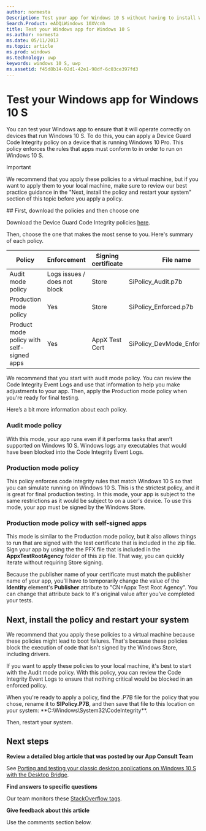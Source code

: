 ```yaml
---
author: normesta
Description: Test your app for Windows 10 S without having to install Windows 10 S.
Search.Product: eADQiWindows 10XVcnh
title: Test your Windows app for Windows 10 S
ms.author: normesta
ms.date: 05/11/2017
ms.topic: article
ms.prod: windows
ms.technology: uwp
keywords: windows 10 S, uwp
ms.assetid: f45d8b14-02d1-42e1-98df-6c03ce397fd3
---
```

# Test your Windows app for Windows 10 S

You can test your Windows app to ensure that it will operate correctly on devices that run Windows 10 S. To do this, you can apply a Device Guard Code Integrity policy on a device that is running Windows 10 Pro. This policy enforces the rules that apps must conform to in order to run on Windows 10 S.

> [!IMPORTANT]
>We recommend that you apply these policies to a virtual machine, but if you want to apply them to your local machine, make sure to review our best practice guidance in the "Next, install the policy and restart your system" section of this topic before you apply a policy.

<span id="choose-policy" />
## First, download the policies and then choose one

Download the Device Guard Code Integrity policies [here](https://go.microsoft.com/fwlink/?linkid=849018).

Then, choose the one that makes the most sense to you. Here's summary of each policy.

|Policy |Enforcement |Signing certificate |File name |
|--|--|--|--|
|Audit mode policy |Logs issues / does not block |Store |SiPolicy_Audit.p7b |
|Production mode policy |Yes |Store |SiPolicy_Enforced.p7b |
|Product mode policy with self-signed apps |Yes |AppX Test Cert  |SiPolicy_DevMode_Enforced.p7b |

We recommend that you start with audit mode policy. You can review the Code Integrity Event Logs and use that information to help you make adjustments to your app. Then, apply the Production mode policy when you're ready for final testing.

Here’s a bit more information about each policy.

### Audit mode policy
With this mode, your app runs even if it performs tasks that aren’t supported on Windows 10 S. Windows logs any executables that would have been blocked into the Code Integrity Event Logs.

### Production mode policy
This policy enforces code integrity rules that match Windows 10 S so that you can simulate running on Windows 10 S. This is the strictest policy, and it is great for final production testing. In this mode, your app is subject to the same restrictions as it would be subject to on a user's device. To use this mode, your app must be signed by the Windows Store.

### Production mode policy with self-signed apps
This mode is similar to the Production mode policy, but it also allows things to run that are signed with the test certificate that is included in the zip file. Sign your app by using the the PFX file that is included in the **AppxTestRootAgency** folder of this zip file. That way, you can quickly iterate without requiring Store signing.

Because the publisher name of your certificate must match the publisher name of your app, you'll have to temporarily change the value of the **Identity** element's **Publisher** attribute to "CN=Appx Test Root Agency". You can change that attribute back to it's original value after you've completed your tests.

## Next, install the policy and restart your system

We recommend that you apply these policies to a virtual machine because these policies might lead to boot failures. That's because these policies block the execution of code that isn't signed by the Windows Store, including drivers.

If you want to apply these policies to your local machine, it's best to start with the Audit mode policy. With this policy, you can review the Code Integrity Event Logs to ensure that nothing critical would be blocked in an enforced policy.

When you're ready to apply a policy, find the .P7B file for the policy that you chose, rename it to **SIPolicy.P7B**, and then save that file to this location on your system: **C:\Windows\System32\CodeIntegrity\**.

Then, restart your system.

## Next steps

**Review a detailed blog article that was posted by our App Consult Team**

See [Porting and testing your classic desktop applications on Windows 10 S with the Desktop Bridge](https://blogs.msdn.microsoft.com/appconsult/2017/06/15/porting-and-testing-your-classic-desktop-applications-on-windows-10-s-with-the-desktop-bridge/).

**Find answers to specific questions**

Our team monitors these [StackOverflow tags](http://stackoverflow.com/questions/tagged/project-centennial+or+desktop-bridge).

**Give feedback about this article**

Use the comments section below.
